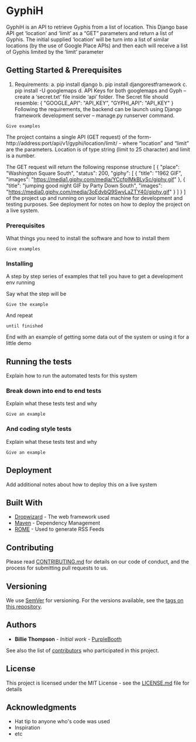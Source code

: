 # GyphiH

GyphiH is an API to retrieve Gyphis from a list of location. This Django base API get ‘location’ and ‘limit’ as a “GET” parameters and return a list of Gyphis. The initial supplied ‘location’ will be turn into a list of similar locations (by the use of Google Place APIs) and then each will receive a list of Gyphis limited by the ‘limit’ parameter

## Getting Started & Prerequisites
1.	Requirements:
a.	pip install django
b.	pip install djangorestframework
c.	pip install -U googlemaps
d.	API Keys for both googlemaps and Gyph – create a ‘secret.txt’ file inside ‘api’ folder. The
Secret file should resemble:
{
    "GOOGLE_API": "API_KEY",
    "GYPHI_API": "API_KEY"
}
 Following the requirements, the backend can be launch using Django framework development server – manage.py runserver command.
```
Give examples
```
The project contains a single API (GET request) of the form-  http://address:port/api/v1/gyphi/location/limit/ - where “location” and “limit” are the parameters. Location is of type string (limit to 25 character) and limit is a number.

The GET request will return the following response structure
[
    {
        "place": "Washington Square South",
        "status": 200,
        "giphy": [
            {
                "title": "1962 GIF",
                "images": "https://media1.giphy.com/media/YCcfpIMkBLySc/giphy.gif"
            },
            {
                "title": "jumping good night GIF by Party Down South",
                "images": "https://media0.giphy.com/media/3oEdvbQ9SwvLaZTY40/giphy.gif"
            }
        ]
    }
]
of the project up and running on your local machine for development and testing purposes. See deployment for notes on how to deploy the project on a live system.

### Prerequisites

What things you need to install the software and how to install them

```
Give examples
```

### Installing

A step by step series of examples that tell you have to get a development env running

Say what the step will be

```
Give the example
```

And repeat

```
until finished
```

End with an example of getting some data out of the system or using it for a little demo

## Running the tests

Explain how to run the automated tests for this system

### Break down into end to end tests

Explain what these tests test and why

```
Give an example
```

### And coding style tests

Explain what these tests test and why

```
Give an example
```

## Deployment

Add additional notes about how to deploy this on a live system

## Built With

* [Dropwizard](http://www.dropwizard.io/1.0.2/docs/) - The web framework used
* [Maven](https://maven.apache.org/) - Dependency Management
* [ROME](https://rometools.github.io/rome/) - Used to generate RSS Feeds

## Contributing

Please read [CONTRIBUTING.md](https://gist.github.com/PurpleBooth/b24679402957c63ec426) for details on our code of conduct, and the process for submitting pull requests to us.

## Versioning

We use [SemVer](http://semver.org/) for versioning. For the versions available, see the [tags on this repository](https://github.com/your/project/tags). 

## Authors

* **Billie Thompson** - *Initial work* - [PurpleBooth](https://github.com/PurpleBooth)

See also the list of [contributors](https://github.com/your/project/contributors) who participated in this project.

## License

This project is licensed under the MIT License - see the [LICENSE.md](LICENSE.md) file for details

## Acknowledgments

* Hat tip to anyone who's code was used
* Inspiration
* etc
